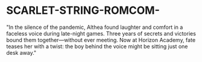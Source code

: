 # SCARLET-STRING-ROMCOM-
"In the silence of the pandemic, Althea found laughter and comfort in a faceless voice during late-night games. Three years of secrets and victories bound them together—without ever meeting. Now at Horizon Academy, fate teases her with a twist: the boy behind the voice might be sitting just one desk away."
